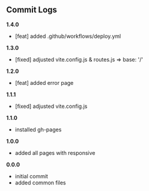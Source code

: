 ## Commit Logs

**1.4.0**
+ [feat] added .github/workflows/deploy.yml

**1.3.0**
+ [fixed] adjusted vite.config.js & routes.js => base: '/'

**1.2.0**
+ [feat] added error page

**1.1.1**
+ [fixed] adjusted vite.config.js

**1.1.0**
+ installed gh-pages

**1.0.0**
+ added all pages with responsive

**0.0.0**
+ initial commit
+ added common files
